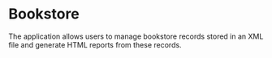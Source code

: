 # Bookstore
The application allows users to manage bookstore records stored in  an XML file and generate HTML reports from these records.
